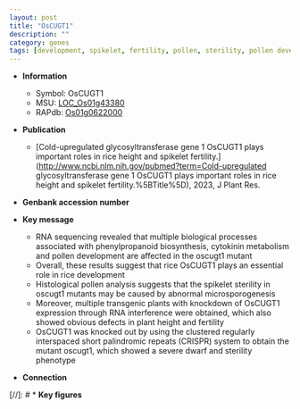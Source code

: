 ```yaml
---
layout: post
title: "OsCUGT1"
description: ""
category: genes
tags: [development, spikelet, fertility, pollen, sterility, pollen development, cytokinin, dwarf, height, plant height]
---
```


* **Information**  
    + Symbol: OsCUGT1  
    + MSU: [LOC_Os01g43380](http://rice.uga.edu/cgi-bin/ORF_infopage.cgi?orf=LOC_Os01g43380)  
    + RAPdb: [Os01g0622000](http://rapdb.dna.affrc.go.jp/viewer/gbrowse_details/irgsp1?name=Os01g0622000)  

* **Publication**  
    + [Cold-upregulated glycosyltransferase gene 1 OsCUGT1 plays important roles in rice height and spikelet fertility.](http://www.ncbi.nlm.nih.gov/pubmed?term=Cold-upregulated glycosyltransferase gene 1 OsCUGT1 plays important roles in rice height and spikelet fertility.%5BTitle%5D), 2023, J Plant Res.

* **Genbank accession number**  

* **Key message**  
    + RNA sequencing revealed that multiple biological processes associated with phenylpropanoid biosynthesis, cytokinin metabolism and pollen development are affected in the oscugt1 mutant
    + Overall, these results suggest that rice OsCUGT1 plays an essential role in rice development
    + Histological pollen analysis suggests that the spikelet sterility in oscugt1 mutants may be caused by abnormal microsporogenesis
    + Moreover, multiple transgenic plants with knockdown of OsCUGT1 expression through RNA interference were obtained, which also showed obvious defects in plant height and fertility
    + OsCUGT1 was knocked out by using the clustered regularly interspaced short palindromic repeats (CRISPR) system to obtain the mutant oscugt1, which showed a severe dwarf and sterility phenotype

* **Connection**  

[//]: # * **Key figures**  


